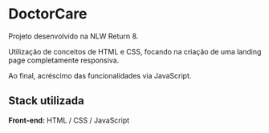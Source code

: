 # DoctorCare

Projeto desenvolvido na NLW Return 8.


Utilização de conceitos de HTML e CSS, focando na criação de uma landing page completamente responsiva.

Ao final, acréscimo das funcionalidades via JavaScript.

## Stack utilizada

**Front-end:** HTML / CSS / JavaScript
